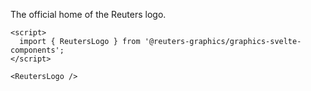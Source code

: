 The official home of the Reuters logo.

```svelte
<script>
  import { ReutersLogo } from '@reuters-graphics/graphics-svelte-components';
</script>

<ReutersLogo />
```
